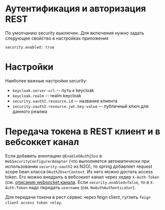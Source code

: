 Аутентификация и авторизация REST
=================================

По умолчанию security выключен. Для включения нужно задать следующее
свойство в настройках приложения

```
security.enabled: true
```

# Настройки

Наиболее важные настройки security:

- `keycloak.server-url` -- путь к keycloak
- `keycloak.realm` -- realm keycloak
- `security.oauth2.resource.id` -- название клиента
- `security.oauth2.resource.jwt.key-value` -- публичный ключ для данного реалма

# Передача токена в REST клиент и в вебсоккет канал

Если добавить аннотацию `@EnableOAuth2Sso` в `WebSecurityConfigurerAdapter`
(что выполняется автоматически при использовании `security-oauth2` из N2O), то spring
добавляет request scope bean класса `OAuth2UserContext`. Из него можно достать access token.
Его можно внедрить в вебсоккет канал через хедер `X-Auth-Token` (см. [описание websocket канала](Websocket.md).
Если `security.enabled=false`, то в `X-Auth-Token` надо передать `username` (см. `NoAuthAuthenticator`).

Для передачи токена в рест сервис через feign client, гуглить `feign client access token relay`.

